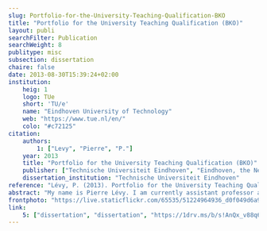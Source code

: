 ```yaml
---
slug: Portfolio-for-the-University-Teaching-Qualification-BKO
title: "Portfolio for the University Teaching Qualification (BKO)"
layout: publi
searchFilter: Publication
searchWeight: 8
publitype: misc
subsection: dissertation
chaire: false
date: 2013-08-30T15:39:24+02:00
institution:
    heig: 1
    logo: TUe
    short: 'TU/e'
    name: "Eindhoven University of Technology"
    web: "https://www.tue.nl/en/"
    colo: "#c72125"
citation:
    authors:
        1: ["Levy", "Pierre", "P."]
    year: 2013
    title: "Portfolio for the University Teaching Qualification (BKO)"
    publisher: ["Technische Universiteit Eindhoven", "Eindhoven, the Netherlands"]
    dissertation_institution: "Technische Universiteit Eindhoven"
reference: "Lévy, P. (2013). Portfolio for the University Teaching Qualification (BKO). Eindhoven University of Technology, The Netherlands"
abstract: "My name is Pierre Lévy. I am currently assistant professor at the Department of Industrial Design of Eindhoven University of Technology. I have been studying in France, in Canada, and in Japan. I have studied mathematics, mechanical engineering, psychophysiology, and design (which has been the continuous topic over my studies). I have been working in companies in France and in Japan, and in universities in Japan, in France, and in The Netherlands. My teachings have touched upon design, cognitive science, phenomenology, Japanese culture, and psychophysiology (all topics in regard to design). From this I can satisfactorily see that I have been ‘travelling’ in the world of design education, and writing for the BKO portfolio is for me an opportunity to step back, and reflect on my vision, my role, and my work as an educator."
frontphoto: "https://live.staticflickr.com/65535/51224964936_d0f049d6a9.jpg"
link:
    5: ["dissertation", "dissertation", "https://1drv.ms/b/s!AnQx_v88q65Qv4Q1y_Vdgej6splf4Q?e=vS1Iaq"]
---
```



